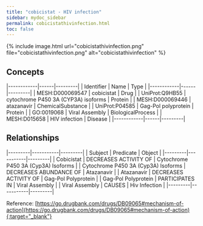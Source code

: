 ```yaml
---
title: "cobicistat - HIV infection"
sidebar: mydoc_sidebar
permalink: cobicistathivinfection.html
toc: false 
---
```


{% include image.html url="cobicistathivinfection.png" file="cobicistathivinfection.png" alt="cobicistathivinfection" %}

## Concepts

|------------|------|---------|
| Identifier | Name | Type    |
|------------|------|---------|
| MESH:D000069547 | cobicistat | Drug |
| UniProt:Q9HB55 | cytochrome P450 3A (CYP3A) isoforms | Protein |
| MESH:D000069446 | atazanavir | ChemicalSubstance |
| UniProt:P04585 | Gag-Pol polyprotein | Protein |
| GO:0019068 | Viral Assembly | BiologicalProcess |
| MESH:D015658 | HIV infection | Disease |
|------------|------|---------|

## Relationships

|---------|-----------|---------|
| Subject | Predicate | Object  |
|---------|-----------|---------|
| Cobicistat | DECREASES ACTIVITY OF | Cytochrome P450 3A (Cyp3A) Isoforms |
| Cytochrome P450 3A (Cyp3A) Isoforms | DECREASES ABUNDANCE OF | Atazanavir |
| Atazanavir | DECREASES ACTIVITY OF | Gag-Pol Polyprotein |
| Gag-Pol Polyprotein | PARTICIPATES IN | Viral Assembly |
| Viral Assembly | CAUSES | Hiv Infection |
|---------|-----------|---------|

Reference: [https://go.drugbank.com/drugs/DB09065#mechanism-of-action](https://go.drugbank.com/drugs/DB09065#mechanism-of-action){:target="_blank"}